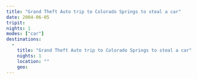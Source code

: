 ```yaml
---
title: "Grand Theft Auto trip to Colorado Springs to steal a car"
date: 2004-06-05
tripit:
nights: 1
modes: ["car"]
destinations:
  -
    title: "Grand Theft Auto trip to Colorado Springs to steal a car"
    nights: 1
    location: ""
    geo:
---
```



